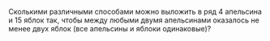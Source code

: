 Сколькими различными способами можно выложить в ряд  4 апельсина и 15 яблок так, чтобы между любыми двумя апельсинами оказалось не менее двух яблок (все апельсины и яблоки одинаковые)?